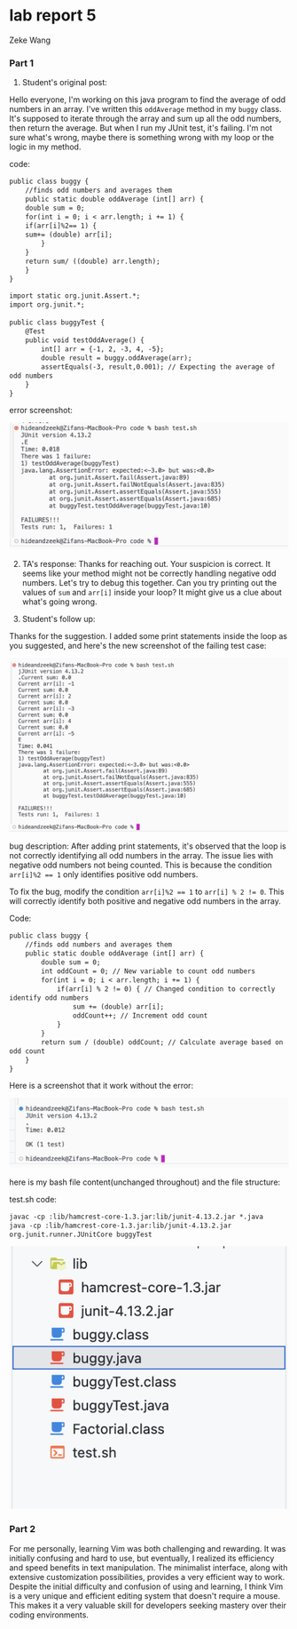 # lab report 5

Zeke Wang

### Part 1

1. Student's original post:

Hello everyone,
I'm working on this java program to find the average of odd numbers in an array. I've written this ```oddAverage``` method in my ```buggy``` class. It's supposed to iterate through the array and sum up all the odd numbers, then return the average. But when I run my JUnit test, it's failing. I'm not sure what's wrong, maybe there is something wrong with my loop or the logic in my method.

code:
```
public class buggy {
    //finds odd numbers and averages them
    public static double oddAverage (int[] arr) {
    double sum = 0;
    for(int i = 0; i < arr.length; i += 1) {
    if(arr[i]%2== 1) {
    sum+= (double) arr[i];
        } 
    }
    return sum/ ((double) arr.length);
    }
}
```
```
import static org.junit.Assert.*;
import org.junit.*;

public class buggyTest {
    @Test
    public void testOddAverage() {
        int[] arr = {-1, 2, -3, 4, -5};
        double result = buggy.oddAverage(arr);
        assertEquals(-3, result,0.001); // Expecting the average of odd numbers
    }
}
```

error screenshot: 

![Image](lab51.png)

2. TA's response:
Thanks for reaching out. Your suspicion is correct. It seems like your method might not be correctly handling negative odd numbers. Let's try to debug this together. Can you try printing out the values of ```sum``` and ```arr[i]``` inside your loop? It might give us a clue about what's going wrong.


3. Student's follow up:

Thanks for the suggestion. I added some print statements inside the loop as you suggested, and here's the new screenshot of the failing test case:

![Image](lab52.png)

bug description: After adding print statements, it's observed that the loop is not correctly identifying all odd numbers in the array. The issue lies with negative odd numbers not being counted. This is because the condition ```arr[i]%2 == 1``` only identifies positive odd numbers. 

To fix the bug, modify the condition ```arr[i]%2 == 1``` to ```arr[i] % 2 != 0```. This will correctly identify both positive and negative odd numbers in the array.

Code: 
```
public class buggy {
    //finds odd numbers and averages them
    public static double oddAverage (int[] arr) {
        double sum = 0;
        int oddCount = 0; // New variable to count odd numbers
        for(int i = 0; i < arr.length; i += 1) {
            if(arr[i] % 2 != 0) { // Changed condition to correctly identify odd numbers
                sum += (double) arr[i];
                oddCount++; // Increment odd count
            } 
        }
        return sum / (double) oddCount; // Calculate average based on odd count
    }
}
```

Here is a screenshot that it work without the error:

![Image](lab53.png)

here is my bash file content(unchanged throughout) and the file structure:

test.sh code: 
```
javac -cp :lib/hamcrest-core-1.3.jar:lib/junit-4.13.2.jar *.java
java -cp :lib/hamcrest-core-1.3.jar:lib/junit-4.13.2.jar org.junit.runner.JUnitCore buggyTest
```
![Image](lab54.png)

### Part 2
For me personally, learning Vim was both challenging and rewarding. It was initially confusing and hard to use, but eventually, I realized its efficiency and speed benefits in text manipulation. The minimalist interface, along with extensive customization possibilities, provides a very efficient way to work. Despite the initial difficulty and confusion of using and learning, I think Vim is a very unique and efficient editing system that doesn't require a mouse. This makes it a very valuable skill for developers seeking mastery over their coding environments.

